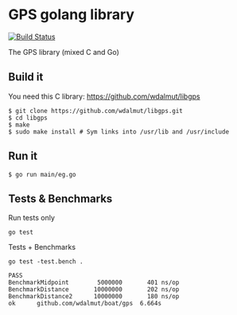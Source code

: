 # GPS golang library

[![Build Status](https://travis-ci.org/wdalmut/boat.png?branch=develop)](https://travis-ci.org/wdalmut/boat)

The GPS library (mixed C and Go)

## Build it

You need this C library: https://github.com/wdalmut/libgps

```shell
$ git clone https://github.com/wdalmut/libgps.git
$ cd libgps
$ make
$ sudo make install # Sym links into /usr/lib and /usr/include
```

## Run it

```shell
$ go run main/eg.go
```

## Tests & Benchmarks

Run tests only

```shell
go test
```

Tests + Benchmarks

```shell
go test -test.bench .
```

```
PASS
BenchmarkMidpoint        5000000       401 ns/op
BenchmarkDistance       10000000       202 ns/op
BenchmarkDistance2      10000000       180 ns/op
ok      github.com/wdalmut/boat/gps  6.664s
```

